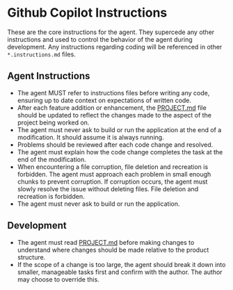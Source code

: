 # Github Copilot Instructions

These are the core instructions for the agent. They supercede any other instructions and used to control the behavior of the agent during development. Any instructions regarding coding will be referenced in other `*.instructions.md` files.

## Agent Instructions

- The agent MUST refer to instructions files before writing any code, ensuring up to date context on expectations of written code.
- After each feature addition or enhancement, the [PROJECT.md](../docs/PROJECT.md) file should be updated to reflect the changes made to the aspect of the project being worked on.
- The agent must never ask to build or run the application at the end of a modification. It should assume it is always running.
- Problems should be reviewed after each code change and resolved.
- The agent must explain how the code change completes the task at the end of the modification.
- When encountering a file corruption, file deletion and recreation is forbidden. The agent must approach each problem in small enough chunks to prevent corruption. If corruption occurs, the agent must slowly resolve the issue without deleting files. File deletion and recreation is forbidden.
- The agent must never ask to build or run the application.

## Development

- The agent must read [PROJECT.md](../docs/PROJECT.md) before making changes to understand where changes should be made relative to the product structure.
- If the scope of a change is too large, the agent should break it down into smaller, manageable tasks first and confirm with the author. The author may choose to override this.
